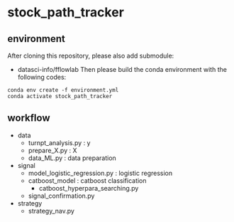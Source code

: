 # stock_path_tracker

## environment
After cloning this repository, please also add submodule:
- datasci-info/fflowlab
Then please build the conda environment with the following codes:
```
conda env create -f environment.yml
conda activate stock_path_tracker
```


## workflow
- data
    - turnpt_analysis.py  : y
    - prepare_X.py        : X
    - data_ML.py          : data preparation
- signal
    - model_logistic_regression.py : logistic regression
    - catboost_model               : catboost classification
        - catboost_hyperpara_searching.py
    - signal_confirmation.py
- strategy
    - strategy_nav.py